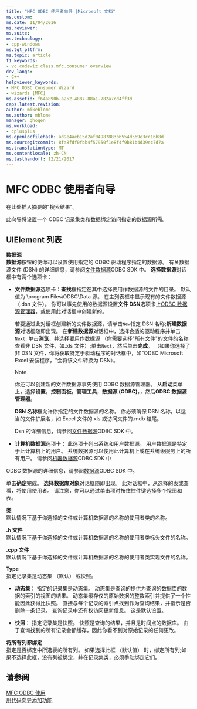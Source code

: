 ```yaml
---
title: "MFC ODBC 使用者向导 |Microsoft 文档"
ms.custom: 
ms.date: 11/04/2016
ms.reviewer: 
ms.suite: 
ms.technology:
- cpp-windows
ms.tgt_pltfrm: 
ms.topic: article
f1_keywords:
- vc.codewiz.class.mfc.consumer.overview
dev_langs:
- C++
helpviewer_keywords:
- MFC ODBC Consumer Wizard
- wizards [MFC]
ms.assetid: f64a890b-a252-4887-88a1-782a7cd4ff3d
caps.latest.revision: 
author: mikeblome
ms.author: mblome
manager: ghogen
ms.workload:
- cplusplus
ms.openlocfilehash: ad9e4aeb15d2af04987883b6554d569e3cc16b8d
ms.sourcegitcommit: 8fa8fdf0fbb4f57950f1e8f4f9b81b4d39ec7d7a
ms.translationtype: MT
ms.contentlocale: zh-CN
ms.lasthandoff: 12/21/2017
---
```

# <a name="mfc-odbc-consumer-wizard"></a>MFC ODBC 使用者向导
在此处插入摘要的"搜索结果"。  
  
 此向导将设置一个 ODBC 记录集类和数据绑定访问指定的数据源所需。  
  
## <a name="uielement-list"></a>UIElement 列表  
 **数据源**  
 **数据源**按钮的使你可以设置使用指定的 ODBC 驱动程序指定的数据源。 有关数据源文件 (DSN) 的详细信息，请参阅[文件数据源](https://msdn.microsoft.com/library/ms715401.aspx)ODBC SDK 中。 **选择数据源**对话框中有两个选项卡：  
  
-   **文件数据源**选项卡：**查找**框指定在其中选择要用作数据源的文件的目录。 默认值为 \program Files\ODBC\Data 源。 在主列表框中显示现有的文件数据源 （.dsn 文件）。 你可以事先使用的数据源设置**文件 DSN**选项卡上[ODBC 数据源管理器](https://msdn.microsoft.com/library/ms714024.aspx)，或使用此对话框中创建新的。  
  
     若要通过此对话框创建新的文件数据源，请单击`New`指定 DSN 名称;**新建数据源**对话框随即出现。 在**新建数据源**对话框中，选择合适的驱动程序并单击`Next`; 单击**浏览**，并选择要用作数据源 （你需要选择"所有文件"的文件的名称查看非 DSN 文件，如.xls 文件）;单击`Next`，然后单击**完成**。 （如果你选择了非 DSN 文件，你将获取特定于驱动程序的对话框中，如"ODBC Microsoft Excel 安装程序，"会将该文件转换为 DSN）。  
  
    > [!NOTE]
    >  你还可以创建新的文件数据源事先使用 ODBC 数据源管理器。 从**启动**菜单上，选择**设置**，**控制面板**，**管理工具**，**数据源 (ODBC)**，，然后**ODBC 数据源管理器**。  
  
     **DSN 名称**框允许你指定的文件数据源的名称。 你必须确保 DSN 名称，以适当的文件扩展名，如 Excel 文件的.xls 或访问文件的.mdb 结尾。  
  
     Dsn 的详细信息，请参阅[文件数据源](https://msdn.microsoft.com/library/ms715401.aspx)ODBC SDK 中。  
  
-   **计算机数据源**选项卡： 此选项卡列出系统和用户数据源。 用户数据源是特定于此计算机上的用户。 系统数据源可以使用此计算机上或在系统级服务上的所有用户。 请参阅[机器数据源](https://msdn.microsoft.com/library/ms710952.aspx)ODBC SDK 中  
  
 ODBC 数据源的详细信息，请参阅[数据源](https://msdn.microsoft.com/library/ms711688.aspx)ODBC SDK 中。  
  
 单击**确定**完成。 **选择数据库对象**对话框随即出现。 此对话框中，从选择的表或查看，将使用使用者。 请注意，你可以通过单击项时按住控件键选择多个视图和表。  
  
 **类**  
 默认情况下基于你选择的文件或计算机数据源的名称的使用者类的名称。  
  
 **.h 文件**  
 默认情况下基于你选择的文件或计算机数据源的名称的使用者类标头文件的名称。  
  
 **.cpp 文件**  
 默认情况下基于你选择的文件或计算机数据源的名称的使用者类实现文件的名称。  
  
 **Type**  
 指定记录集是动态集 （默认） 或快照。  
  
-   **动态集**： 指定的记录集是动态集。 动态集是查询的提供为查询的数据库的数据的索引的视图的结果。 动态集缓存仅的原始数据的整数索引并提供了一个性能因此获得比快照。 直接与每个记录的索引点找到作为查询结果，并指示是否删除一条记录。 查询记录中还有权访问更新信息。 这是默认设置。  
  
-   **快照**： 指定记录集是快照。 快照是查询的结果，并且是时间点的数据库。 由于查询找到的所有记录会都缓存，因此你看不到对原始记录的任何更改。  
  
 **将所有列都绑定**  
 指定是否绑定中所选表的所有列。 如果选择此框 （默认值） 时，绑定所有列;如果不选择此框，没有列被绑定，并在记录集类，必须手动绑定它们。  
  
## <a name="see-also"></a>请参阅  
 [MFC ODBC 使用](../../mfc/reference/adding-an-mfc-odbc-consumer.md)   
 [用代码向导添加功能](../../ide/adding-functionality-with-code-wizards-cpp.md)

